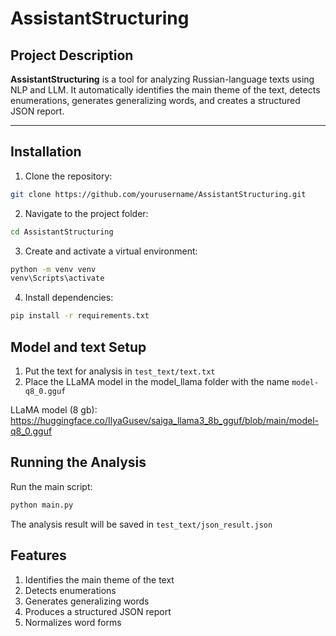 # AssistantStructuring

## Project Description
**AssistantStructuring** is a tool for analyzing Russian-language texts using NLP and LLM. It automatically identifies the main theme of the text, detects enumerations, generates generalizing words, and creates a structured JSON report.

---

## Installation

1. Clone the repository:  
```bash
git clone https://github.com/yourusername/AssistantStructuring.git
```

2. Navigate to the project folder:
```bash
cd AssistantStructuring
```

3. Create and activate a virtual environment:
```bash
python -m venv venv
venv\Scripts\activate
```

4. Install dependencies:
```bash
pip install -r requirements.txt
```

## Model and text Setup
1. Put the text for analysis in `test_text/text.txt`
2. Place the LLaMA model in the model_llama folder with the name `model-q8_0.gguf`

LLaMA model (8 gb): https://huggingface.co/IlyaGusev/saiga_llama3_8b_gguf/blob/main/model-q8_0.gguf

## Running the Analysis
Run the main script:
```bash
python main.py
```
The analysis result will be saved in `test_text/json_result.json`

## Features
1. Identifies the main theme of the text
2. Detects enumerations
3. Generates generalizing words
4. Produces a structured JSON report
5. Normalizes word forms
